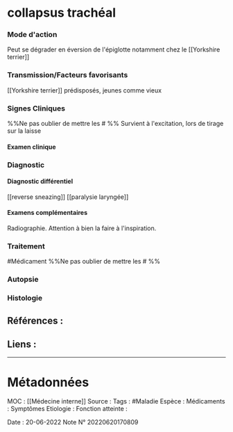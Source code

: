 # collapsus trachéal
### Mode d'action
Peut se dégrader en éversion de l'épiglotte notamment chez le [[Yorkshire terrier]]
### Transmission/Facteurs favorisants
[[Yorkshire terrier]] prédisposés, jeunes comme vieux
### Signes Cliniques
%%Ne pas oublier de mettre les # %%
Survient à l'excitation, lors de tirage sur la laisse
#### Examen clinique
### Diagnostic
#### Diagnostic différentiel
[[reverse sneazing]]
[[paralysie laryngée]]
#### Examens complémentaires
Radiographie. Attention à bien la faire à l'inspiration.
### Traitement
#Médicament 
%%Ne pas oublier de mettre les # %% 
### Autopsie
### Histologie

## Références :
>
 

## Liens :



***

# Métadonnées
MOC : [[Médecine interne]]
Source :
Tags : #Maladie 
	Espèce :
	Médicaments :
	Symptômes
	Etiologie :
	Fonction atteinte :
	
Date : 20-06-2022
Note N° 20220620170809